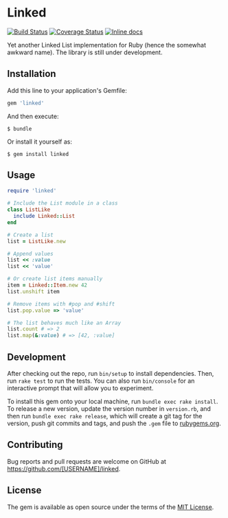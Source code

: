 # Linked

[![Build Status](https://travis-ci.org/seblindberg/ruby-linked.svg?branch=master)](https://travis-ci.org/seblindberg/ruby-linked)
[![Coverage Status](https://coveralls.io/repos/github/seblindberg/ruby-linked/badge.svg?branch=master)](https://coveralls.io/github/seblindberg/ruby-linked?branch=master)
[![Inline docs](http://inch-ci.org/github/seblindberg/ruby-linked.svg?branch=master)](http://inch-ci.org/github/seblindberg/ruby-linked)

Yet another Linked List implementation for Ruby (hence the somewhat awkward name). The library is still under development.

## Installation

Add this line to your application's Gemfile:

```ruby
gem 'linked'
```

And then execute:

    $ bundle

Or install it yourself as:

    $ gem install linked

## Usage

```ruby
require 'linked'

# Include the List module in a class
class ListLike
  include Linked::List    
end

# Create a list
list = ListLike.new

# Append values
list << :value
list << 'value'

# Or create list items manually
item = Linked::Item.new 42
list.unshift item

# Remove items with #pop and #shift
list.pop.value => 'value'

# The list behaves much like an Array
list.count # => 2
list.map(&:value) # => [42, :value]
```

## Development

After checking out the repo, run `bin/setup` to install dependencies. Then, run `rake test` to run the tests. You can also run `bin/console` for an interactive prompt that will allow you to experiment.

To install this gem onto your local machine, run `bundle exec rake install`. To release a new version, update the version number in `version.rb`, and then run `bundle exec rake release`, which will create a git tag for the version, push git commits and tags, and push the `.gem` file to [rubygems.org](https://rubygems.org).

## Contributing

Bug reports and pull requests are welcome on GitHub at https://github.com/[USERNAME]/linked.


## License

The gem is available as open source under the terms of the [MIT License](http://opensource.org/licenses/MIT).

